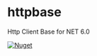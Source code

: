 # httpbase
Http Client Base for NET 6.0


[![Nuget](https://github.com/maurobernal/httpbase/actions/workflows/dotnet_nuget.yml/badge.svg?branch=main)](https://github.com/maurobernal/httpbase/actions/workflows/dotnet_nuget.yml)
